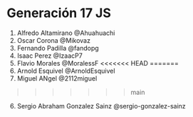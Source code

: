 # Generación 17 JS

1. Alfredo Altamirano @Ahuahuachi
2. Oscar Corona @Mikovaz
3. Fernando Padilla @fandopg
4. Isaac Perez @IzaacP7
5. Flavio Morales @MoralessF
<<<<<<< HEAD
=======
6. Arnold Esquivel @ArnoldEsquivel
7. Miguel ANgel @2112miguel 
>>>>>>> main
6. Sergio Abraham Gonzalez Sainz @sergio-gonzalez-sainz